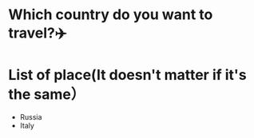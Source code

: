 # Which country do you want to travel?✈️

# List of place(It doesn't matter if it's the same）
- Russia
- Italy
